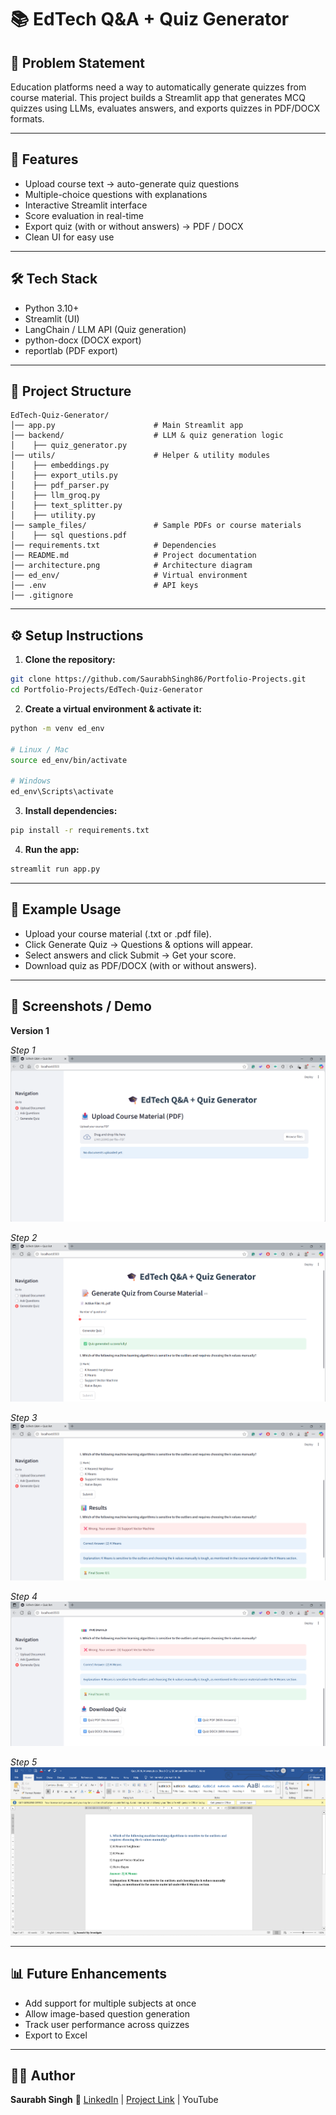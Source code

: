 # 📚 EdTech Q&A + Quiz Generator

## 📝 Problem Statement

Education platforms need a way to automatically generate quizzes from course material. This project builds a Streamlit app that generates MCQ quizzes using LLMs, evaluates answers, and exports quizzes in PDF/DOCX formats.

---

## 🚀 Features

- Upload course text → auto-generate quiz questions
- Multiple-choice questions with explanations
- Interactive Streamlit interface
- Score evaluation in real-time
- Export quiz (with or without answers) → PDF / DOCX
- Clean UI for easy use

---

## 🛠️ Tech Stack

- Python 3.10+
- Streamlit (UI)
- LangChain / LLM API (Quiz generation)
- python-docx (DOCX export)
- reportlab (PDF export)

---

## 📂 Project Structure

```
EdTech-Quiz-Generator/
│── app.py                      # Main Streamlit app
│── backend/                    # LLM & quiz generation logic
│    ├── quiz_generator.py
│── utils/                      # Helper & utility modules
│    ├── embeddings.py
│    ├── export_utils.py
│    ├── pdf_parser.py
│    ├── llm_groq.py
│    ├── text_splitter.py
│    ├── utility.py
│── sample_files/               # Sample PDFs or course materials
│    ├── sql questions.pdf
│── requirements.txt            # Dependencies
│── README.md                   # Project documentation
│── architecture.png            # Architecture diagram
│── ed_env/                     # Virtual environment
│── .env                        # API keys
│── .gitignore

```

---

## ⚙️ Setup Instructions

1. **Clone the repository:**

```bash
git clone https://github.com/SaurabhSingh86/Portfolio-Projects.git
cd Portfolio-Projects/EdTech-Quiz-Generator
```

2. **Create a virtual environment & activate it:**

```bash
python -m venv ed_env

# Linux / Mac
source ed_env/bin/activate

# Windows
ed_env\Scripts\activate

```

3. **Install dependencies:**

```bash
pip install -r requirements.txt
```

4. **Run the app:**

```bash
streamlit run app.py
```

---

## 🎯 Example Usage

- Upload your course material (.txt or .pdf file).
- Click Generate Quiz → Questions & options will appear.
- Select answers and click Submit → Get your score.
- Download quiz as PDF/DOCX (with or without answers).

---

## 📸 Screenshots / Demo

**Version 1**

_Step 1_
![alt text](<UI-Images/Upload Document.png>)

_Step 2_
![alt text](<UI-Images/Generate Quiz 1.png>)

_Step 3_
![alt text](<UI-Images/Generate Quiz 2.png>)

_Step 4_
![alt text](<UI-Images/Generate Quiz 3.png>)

_Step 5_
![alt text](<UI-Images/Generate Quiz Download QUIZ DOCX (With Answer).png>)

---

## 📊 Future Enhancements

- Add support for multiple subjects at once
- Allow image-based question generation
- Track user performance across quizzes
- Export to Excel

---

## 👨‍💻 Author

**Saurabh Singh**
🔗 [LinkedIn](https://www.linkedin.com/in/saurabh-singh-621388182/) |
[Project Link](https://github.com/SaurabhSingh86) |
YouTube
